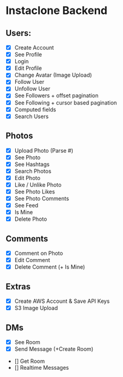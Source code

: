 # Instaclone Backend

## Users:
- [x] Create Account
- [x] See Profile
- [x] Login
- [x] Edit Profile
- [x] Change Avatar (Image Upload)
- [x] Follow User
- [x] Unfollow User
- [x] See Followers + offset pagination
- [x] See Following + cursor based pagination
- [x] Computed fields
- [x] Search Users

## Photos
- [x] Upload Photo (Parse #)
- [x] See Photo
- [x] See Hashtags
- [x] Search Photos
- [x] Edit Photo
- [x] Like / Unlike Photo
- [x] See Photo Likes
- [x] See Photo Comments
- [x] See Feed
- [x] Is Mine
- [x] Delete Photo

## Comments
- [x] Comment on Photo
- [x] Edit Comment
- [x] Delete Comment (+ Is Mine)

## Extras
- [x] Create AWS Account & Save API Keys
- [x] S3 Image Upload

## DMs
- [x] See Room
- [x] Send Message (+Create Room)
- [] Get Room
- [] Realtime Messages